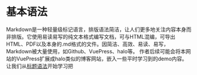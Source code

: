 # 基本语法
Markdown是一种轻量级标记语言，排版语法简洁，让人们更多地关注内容本身而非排版。它使用易读易写的纯文本格式编写文档，可与HTML混编，可导出HTML、PDF以及本身的.md格式的文件。因简洁、高效、易读、易写，Markdown被大量使用，如Github、VuePress、halo等。
作者后续可能会将本网站的VuePress扩展成halo类似的博客网站，嵌入一些平时学习到的demo内容。
让我们从[标题语法](./title.md)开始学习把
